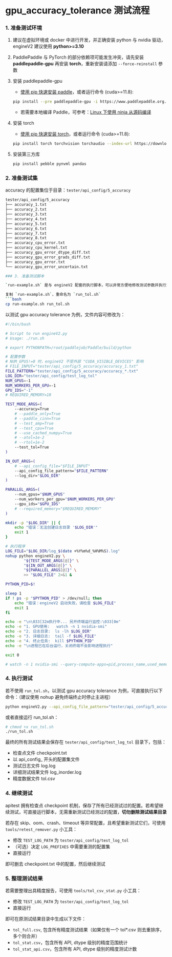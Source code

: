 # gpu_accuracy_tolerance 测试流程

### 1. 准备测试环境

1. 建议在虚拟环境或 docker 中进行开发，并正确安装 python 与 nvidia 驱动，engineV2 建议使用 **python>=3.10**

2. PaddlePaddle 与 PyTorch 的部分依赖项可能发生冲突，请先安装 **paddlepaddle-gpu** 再安装 **torch**，重新安装请添加 `--force-reinstall` 参数

3. 安装 paddlepaddle-gpu

   - [使用 pip 快速安装 paddle](https://www.paddlepaddle.org.cn/install/quick?docurl=/documentation/docs/zh/develop/install/pip/linux-pip.html)，或者运行命令 (cuda>=11.8):
   ```bash
   pip install --pre paddlepaddle-gpu -i https://www.paddlepaddle.org.cn/packages/nightly/cu118/
   ```
   - 若需要本地编译 Paddle，可参考：[Linux 下使用 ninja 从源码编译](https://www.paddlepaddle.org.cn/documentation/docs/zh/develop/install/compile/linux-compile-by-ninja.html)

4. 安装 torch

   - [使用 pip 快速安装 torch](https://pytorch.org/get-started/locally/)，或者运行命令 (cuda>=11.8):
   ```bash
   pip install torch torchvision torchaudio --index-url https://download.pytorch.org/whl/cu118
   ```
5. 安装第三方库

   ```bash
   pip install pebble pynvml pandas
   ```

### 2. 准备测试集

accuracy 的配置集位于目录：`tester/api_config/5_accuracy`

```bash
tester/api_config/5_accuracy
├── accuracy_1.txt
├── accuracy_2.txt
├── accuracy_3.txt
├── accuracy_4.txt
├── accuracy_5.txt
├── accuracy_6.txt
├── accuracy_7.txt
├── accuracy_8.txt
├── accuracy_cpu_error.txt
├── accuracy_cpu_kernel.txt
├── accuracy_gpu_error_dtype_diff.txt
├── accuracy_gpu_error_grads_diff.txt
├── accuracy_gpu_error.txt
└── accuracy_gpu_error_uncertain.txt

### 3. 准备测试脚本

`run-example.sh` 是与 engineV2 配套的执行脚本，可以非常方便地修改测试参数并执行测试

复制 `run-example.sh`，重命名为 `run_tol.sh`
```bash
cp run-example.sh run_tol.sh
```

以测试 gpu accuracy tolerance 为例，文件内容可修改为：
```bash
#!/bin/bash

# Script to run engineV2.py
# Usage: ./run.sh

# export PYTHONPATH=/root/paddlejob/Paddle/build/python

# 配置参数
# NUM_GPUS!=0 时，engineV2 不受外部 "CUDA_VISIBLE_DEVICES" 影响
# FILE_INPUT="tester/api_config/5_accuracy/accuracy_1.txt"
FILE_PATTERN="tester/api_config/5_accuracy/accuracy_*.txt"
LOG_DIR="tester/api_config/test_log_tol"
NUM_GPUS=-1
NUM_WORKERS_PER_GPU=-1
GPU_IDS="-1"
# REQUIRED_MEMORY=10

TEST_MODE_ARGS=(
	--accuracy=True
	# --paddle_only=True
    # --paddle_cinn=True
	# --test_amp=True
	# --test_cpu=True
	# --use_cached_numpy=True
	# --atol=1e-2
	# --rtol=1e-2
	--test_tol=True
)

IN_OUT_ARGS=(
    # --api_config_file="$FILE_INPUT"
    --api_config_file_pattern="$FILE_PATTERN"
    --log_dir="$LOG_DIR"
)

PARALLEL_ARGS=(
    --num_gpus="$NUM_GPUS"
    --num_workers_per_gpu="$NUM_WORKERS_PER_GPU"
    --gpu_ids="$GPU_IDS"
    # --required_memory="$REQUIRED_MEMORY"
)

mkdir -p "$LOG_DIR" || {
    echo "错误：无法创建日志目录 '$LOG_DIR'"
    exit 1
}

# 执行程序
LOG_FILE="$LOG_DIR/log_$(date +%Y%m%d_%H%M%S).log"
nohup python engineV2.py \
        "${TEST_MODE_ARGS[@]}" \
        "${IN_OUT_ARGS[@]}" \
        "${PARALLEL_ARGS[@]}" \
        >> "$LOG_FILE" 2>&1 &

PYTHON_PID=$!

sleep 1
if ! ps -p "$PYTHON_PID" > /dev/null; then
    echo "错误：engineV2 启动失败，请检查 $LOG_FILE"
    exit 1
fi

echo -e "\n\033[32m执行中... 另开终端运行监控:\033[0m"
echo -e "1. GPU使用:   watch -n 1 nvidia-smi"
echo -e "2. 日志目录:  ls -lh $LOG_DIR"
echo -e "3. 详细日志:  tail -f $LOG_FILE"
echo -e "4. 终止任务:  kill $PYTHON_PID"
echo -e "\n进程已在后台运行，关闭终端不会影响进程执行"

exit 0

# watch -n 1 nvidia-smi --query-compute-apps=pid,process_name,used_memory,gpu_uuid --format=csv
```

### 4. 执行测试

若不使用 `run_tol.sh`，以测试 gpu accuracy tolerance 为例，可直接执行以下命令：（建议使用 nohup 避免终端终止时停止主进程）
```bash
python engineV2.py --api_config_file_pattern="tester/api_config/5_accuracy/accuracy_*.txt" --accuracy=True --test_tol=True --num_gpus=-1 --num_workers_per_gpu=-1 --log_dir="tester/api_config/test_log_tol" >> "tester/api_config/test_log_tol/log.log" 2>&1
```

或者直接运行 run_tol.sh：
```bash
# chmod +x run_tol.sh
./run_tol.sh
```

最终的所有测试结果会保存在 `tester/api_config/test_log_tol` 目录下，包括：
- 检查点文件 checkpoint.txt
- 以 api_config_ 开头的配置集文件
- 测试日志文件 log.log
- 详细测试结果文件 log_inorder.log
- 精度数据文件 tol.csv

### 4. 继续测试

apitest 拥有检查点 checkpoint 机制，保存了所有已经测试过的配置。若希望继续测试，可直接运行脚本，无需重新测试已经测过的配置，**切勿删除测试结果目录**

若存在 skip、oom、crash、timeout 等异常配置，且希望重新测试它们，可使用 `tools/retest_remover.py` 小工具：
- 修改 `TEST_LOG_PATH` 为 `tester/api_config/test_log_tol`
- （可选）决定 `LOG_PREFIXES` 中需要重测的配置集
- 直接运行

即可删去 checkpoint.txt 中的配置，然后继续测试

### 5. 整理测试结果

若需要整理出具精度报告，可使用 `tools/tol_csv_stat.py` 小工具：
- 修改 `TEST_LOG_PATH` 为 `tester/api_config/test_log_tol`
- 直接运行

即可在原测试结果目录中生成以下文件：
- `tol_full.csv`, 包含所有精度测试结果（如果仅有一个 tol*.csv 则去重排序，多个则合并）
- `tol_stat.csv`，包含所有 API, dtype 级别的精度范围统计
- `tol_stat_api.csv`，包含所有 API, dtype 级别的精度测试计数
